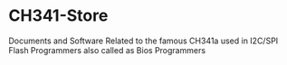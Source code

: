 # CH341-Store
Documents and Software Related to the famous CH341a used in I2C/SPI Flash Programmers also called as Bios Programmers
